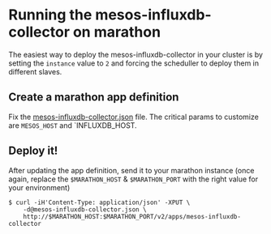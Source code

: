 Running the mesos-influxdb-collector on marathon
====

The easiest way to deploy the mesos-influxdb-collector in your cluster is by setting the `instance` value to `2` and forcing the scheduller to deploy them in different slaves.

## Create a marathon app definition

Fix the [mesos-influxdb-collector.json](https://github.com/kpacha/mesos-influxdb-collector/blob/master/marathon/mesos-influxdb-collector.json) file. The critical params to customize are `MESOS_HOST` and `INFLUXDB_HOST.

## Deploy it!

After updating the app definition, send it to your marathon instance (once again, replace the `$MARATHON_HOST` & `$MARATHON_PORT` with the right value for your environment)

```
$ curl -iH'Content-Type: application/json' -XPUT \
    -d@mesos-influxdb-collector.json \
    http://$MARATHON_HOST:$MARATHON_PORT/v2/apps/mesos-influxdb-collector
```
